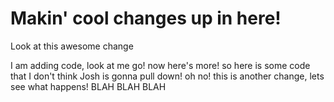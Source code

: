 # Makin' cool changes up in here!

Look at this awesome change

I am adding code, look at me go!
now here's more!
so here is some code that I don't think Josh is gonna pull down! oh no!
this is another change, lets see what happens!
BLAH BLAH BLAH
